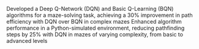 Developed a Deep Q-Network (DQN) and Basic Q-Learning (BQN) algorithms for a maze-solving task, achieving a 30% improvement in path efficiency with DQN over BQN in complex mazes
Enhanced algorithm performance in a Python-simulated environment, reducing pathfinding steps by 25% with DQN in mazes of varying complexity, from basic to advanced levels
